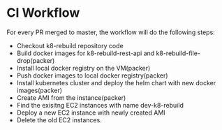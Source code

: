 # CI Workflow

For every PR merged to master, the workflow will do the following steps:

- Checkout k8-rebuild repository code
- Build docker images for k8-rebuild-rest-api and k8-rebuild-file-drop(packer)
- Install local docker registry on the VM(packer)
- Push docker images to local docker registry(packer)
- Install kubernetes cluster and deploy the helm chart with new docker images(packer)
- Create AMI from the instance(packer)
- Find the exisitng EC2 instances with name dev-k8-rebuild
- Deploy a new EC2 instance with newly created AMI
- Delete the old EC2 instances.

